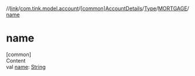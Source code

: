 //[link](../../../../index.md)/[com.tink.model.account](../../../index.md)/[[common]AccountDetails](../../index.md)/[Type](../index.md)/[MORTGAGE](index.md)/[name](name.md)



# name  
[common]  
Content  
val [name](name.md): [String](https://kotlinlang.org/api/latest/jvm/stdlib/kotlin/-string/index.html)  



